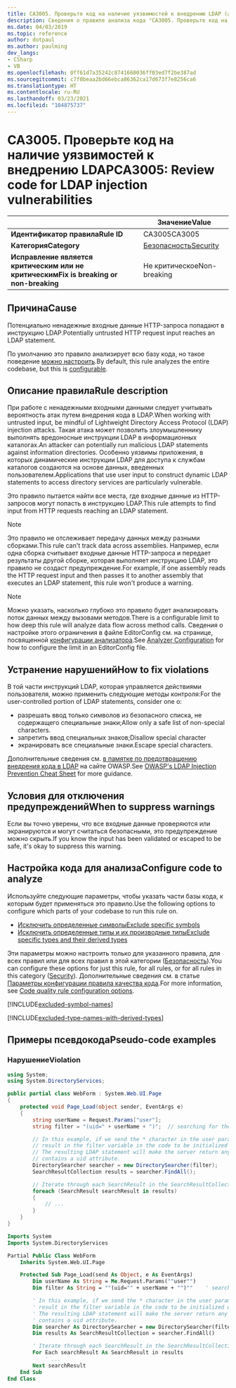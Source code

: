 ```yaml
---
title: CA3005. Проверьте код на наличие уязвимостей к внедрению LDAP (анализ кода)
description: Сведения о правиле анализа кода "CA3005. Проверьте код на наличие уязвимостей к внедрению LDAP"
ms.date: 04/03/2019
ms.topic: reference
author: dotpaul
ms.author: paulming
dev_langs:
- CSharp
- VB
ms.openlocfilehash: 0ff61d7a35242c8741660036ff03ed7f2be387ad
ms.sourcegitcommit: c7f0beaa2bd66ebca86362ca17d673f7e8256ca6
ms.translationtype: HT
ms.contentlocale: ru-RU
ms.lasthandoff: 03/23/2021
ms.locfileid: "104875737"
---
```

# <a name="ca3005-review-code-for-ldap-injection-vulnerabilities"></a><span data-ttu-id="08376-103">CA3005. Проверьте код на наличие уязвимостей к внедрению LDAP</span><span class="sxs-lookup"><span data-stu-id="08376-103">CA3005: Review code for LDAP injection vulnerabilities</span></span>

| | <span data-ttu-id="08376-104">Значение</span><span class="sxs-lookup"><span data-stu-id="08376-104">Value</span></span> |
|-|-|
| <span data-ttu-id="08376-105">**Идентификатор правила**</span><span class="sxs-lookup"><span data-stu-id="08376-105">**Rule ID**</span></span> |<span data-ttu-id="08376-106">CA3005</span><span class="sxs-lookup"><span data-stu-id="08376-106">CA3005</span></span>|
| <span data-ttu-id="08376-107">**Категория**</span><span class="sxs-lookup"><span data-stu-id="08376-107">**Category**</span></span> |[<span data-ttu-id="08376-108">Безопасность</span><span class="sxs-lookup"><span data-stu-id="08376-108">Security</span></span>](security-warnings.md)|
| <span data-ttu-id="08376-109">**Исправление является критическим или не критическим**</span><span class="sxs-lookup"><span data-stu-id="08376-109">**Fix is breaking or non-breaking**</span></span> |<span data-ttu-id="08376-110">Не критическое</span><span class="sxs-lookup"><span data-stu-id="08376-110">Non-breaking</span></span>|

## <a name="cause"></a><span data-ttu-id="08376-111">Причина</span><span class="sxs-lookup"><span data-stu-id="08376-111">Cause</span></span>

<span data-ttu-id="08376-112">Потенциально ненадежные входные данные HTTP-запроса попадают в инструкцию LDAP.</span><span class="sxs-lookup"><span data-stu-id="08376-112">Potentially untrusted HTTP request input reaches an LDAP statement.</span></span>

<span data-ttu-id="08376-113">По умолчанию это правило анализирует всю базу кода, но такое поведение [можно настроить](#configure-code-to-analyze).</span><span class="sxs-lookup"><span data-stu-id="08376-113">By default, this rule analyzes the entire codebase, but this is [configurable](#configure-code-to-analyze).</span></span>

## <a name="rule-description"></a><span data-ttu-id="08376-114">Описание правила</span><span class="sxs-lookup"><span data-stu-id="08376-114">Rule description</span></span>

<span data-ttu-id="08376-115">При работе с ненадежными входными данными следует учитывать вероятность атак путем внедрения кода в LDAP.</span><span class="sxs-lookup"><span data-stu-id="08376-115">When working with untrusted input, be mindful of Lightweight Directory Access Protocol (LDAP) injection attacks.</span></span> <span data-ttu-id="08376-116">Такая атака может позволить злоумышленнику выполнять вредоносные инструкции LDAP в информационных каталогах.</span><span class="sxs-lookup"><span data-stu-id="08376-116">An attacker can potentially run malicious LDAP statements against information directories.</span></span> <span data-ttu-id="08376-117">Особенно уязвимы приложения, в которых динамические инструкции LDAP для доступа к службам каталогов создаются на основе данных, введенных пользователем.</span><span class="sxs-lookup"><span data-stu-id="08376-117">Applications that use user input to construct dynamic LDAP statements to access directory services are particularly vulnerable.</span></span>

<span data-ttu-id="08376-118">Это правило пытается найти все места, где входные данные из HTTP-запросов могут попасть в инструкцию LDAP.</span><span class="sxs-lookup"><span data-stu-id="08376-118">This rule attempts to find input from HTTP requests reaching an LDAP statement.</span></span>

> [!NOTE]
> <span data-ttu-id="08376-119">Это правило не отслеживает передачу данных между разными сборками.</span><span class="sxs-lookup"><span data-stu-id="08376-119">This rule can't track data across assemblies.</span></span> <span data-ttu-id="08376-120">Например, если одна сборка считывает входные данные HTTP-запроса и передает результаты другой сборке, которая выполняет инструкцию LDAP, это правило не создаст предупреждение.</span><span class="sxs-lookup"><span data-stu-id="08376-120">For example, if one assembly reads the HTTP request input and then passes it to another assembly that executes an LDAP statement, this rule won't produce a warning.</span></span>

> [!NOTE]
> <span data-ttu-id="08376-121">Можно указать, насколько глубоко это правило будет анализировать поток данных между вызовами методов.</span><span class="sxs-lookup"><span data-stu-id="08376-121">There is a configurable limit to how deep this rule will analyze data flow across method calls.</span></span> <span data-ttu-id="08376-122">Сведения о настройке этого ограничения в файле EditorConfig см. на странице, посвященной [конфигурации анализатора](https://github.com/dotnet/roslyn-analyzers/blob/main/docs/Analyzer%20Configuration.md#dataflow-analysis).</span><span class="sxs-lookup"><span data-stu-id="08376-122">See [Analyzer Configuration](https://github.com/dotnet/roslyn-analyzers/blob/main/docs/Analyzer%20Configuration.md#dataflow-analysis) for how to configure the limit in an EditorConfig file.</span></span>

## <a name="how-to-fix-violations"></a><span data-ttu-id="08376-123">Устранение нарушений</span><span class="sxs-lookup"><span data-stu-id="08376-123">How to fix violations</span></span>

<span data-ttu-id="08376-124">В той части инструкций LDAP, которая управляется действиями пользователя, можно применить следующие методы контроля:</span><span class="sxs-lookup"><span data-stu-id="08376-124">For the user-controlled portion of LDAP statements, consider one o:</span></span>

- <span data-ttu-id="08376-125">разрешать ввод только символов из безопасного списка, не содержащего специальные знаки;</span><span class="sxs-lookup"><span data-stu-id="08376-125">Allow only a safe list of non-special characters.</span></span>
- <span data-ttu-id="08376-126">запретить ввод специальных знаков;</span><span class="sxs-lookup"><span data-stu-id="08376-126">Disallow special character</span></span>
- <span data-ttu-id="08376-127">экранировать все специальные знаки.</span><span class="sxs-lookup"><span data-stu-id="08376-127">Escape special characters.</span></span>

<span data-ttu-id="08376-128">Дополнительные сведения см. [в памятке по предотвращению внедрения кода в LDAP](https://github.com/OWASP/CheatSheetSeries/blob/master/cheatsheets/LDAP_Injection_Prevention_Cheat_Sheet.md) на сайте OWASP.</span><span class="sxs-lookup"><span data-stu-id="08376-128">See [OWASP's LDAP Injection Prevention Cheat Sheet](https://github.com/OWASP/CheatSheetSeries/blob/master/cheatsheets/LDAP_Injection_Prevention_Cheat_Sheet.md) for more guidance.</span></span>

## <a name="when-to-suppress-warnings"></a><span data-ttu-id="08376-129">Условия для отключения предупреждений</span><span class="sxs-lookup"><span data-stu-id="08376-129">When to suppress warnings</span></span>

<span data-ttu-id="08376-130">Если вы точно уверены, что все входные данные проверяются или экранируются и могут считаться безопасными, это предупреждение можно скрыть.</span><span class="sxs-lookup"><span data-stu-id="08376-130">If you know the input has been validated or escaped to be safe, it's okay to suppress this warning.</span></span>

## <a name="configure-code-to-analyze"></a><span data-ttu-id="08376-131">Настройка кода для анализа</span><span class="sxs-lookup"><span data-stu-id="08376-131">Configure code to analyze</span></span>

<span data-ttu-id="08376-132">Используйте следующие параметры, чтобы указать части базы кода, к которым будет применяться это правило.</span><span class="sxs-lookup"><span data-stu-id="08376-132">Use the following options to configure which parts of your codebase to run this rule on.</span></span>

- [<span data-ttu-id="08376-133">Исключить определенные символы</span><span class="sxs-lookup"><span data-stu-id="08376-133">Exclude specific symbols</span></span>](#exclude-specific-symbols)
- [<span data-ttu-id="08376-134">Исключить определенные типы и их производные типы</span><span class="sxs-lookup"><span data-stu-id="08376-134">Exclude specific types and their derived types</span></span>](#exclude-specific-types-and-their-derived-types)

<span data-ttu-id="08376-135">Эти параметры можно настроить только для указанного правила, для всех правил или для всех правил в этой категории ([Безопасность](security-warnings.md)).</span><span class="sxs-lookup"><span data-stu-id="08376-135">You can configure these options for just this rule, for all rules, or for all rules in this category ([Security](security-warnings.md)).</span></span> <span data-ttu-id="08376-136">Дополнительные сведения см. в статье [Параметры конфигурации правила качества кода](../code-quality-rule-options.md).</span><span class="sxs-lookup"><span data-stu-id="08376-136">For more information, see [Code quality rule configuration options](../code-quality-rule-options.md).</span></span>

[!INCLUDE[excluded-symbol-names](~/includes/code-analysis/excluded-symbol-names.md)]

[!INCLUDE[excluded-type-names-with-derived-types](~/includes/code-analysis/excluded-type-names-with-derived-types.md)]

## <a name="pseudo-code-examples"></a><span data-ttu-id="08376-137">Примеры псевдокода</span><span class="sxs-lookup"><span data-stu-id="08376-137">Pseudo-code examples</span></span>

### <a name="violation"></a><span data-ttu-id="08376-138">Нарушение</span><span class="sxs-lookup"><span data-stu-id="08376-138">Violation</span></span>

```csharp
using System;
using System.DirectoryServices;

public partial class WebForm : System.Web.UI.Page
{
    protected void Page_Load(object sender, EventArgs e)
    {
        string userName = Request.Params["user"];
        string filter = "(uid=" + userName + ")";  // searching for the user entry

        // In this example, if we send the * character in the user parameter which will
        // result in the filter variable in the code to be initialized with (uid=*).
        // The resulting LDAP statement will make the server return any object that
        // contains a uid attribute.
        DirectorySearcher searcher = new DirectorySearcher(filter);
        SearchResultCollection results = searcher.FindAll();

        // Iterate through each SearchResult in the SearchResultCollection.
        foreach (SearchResult searchResult in results)
        {
            // ...
        }
    }
}
```

```vb
Imports System
Imports System.DirectoryServices

Partial Public Class WebForm
    Inherits System.Web.UI.Page

    Protected Sub Page_Load(send As Object, e As EventArgs)
        Dim userName As String = Me.Request.Params(""user"")
        Dim filter As String = ""(uid="" + userName + "")""    ' searching for the user entry

        ' In this example, if we send the * character in the user parameter which will
        ' result in the filter variable in the code to be initialized with (uid=*).
        ' The resulting LDAP statement will make the server return any object that
        ' contains a uid attribute.
        Dim searcher As DirectorySearcher = new DirectorySearcher(filter)
        Dim results As SearchResultCollection = searcher.FindAll()

        ' Iterate through each SearchResult in the SearchResultCollection.
        For Each searchResult As SearchResult in results
            ' ...
        Next searchResult
    End Sub
End Class
```

